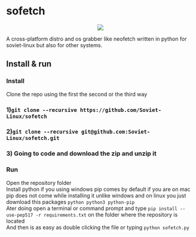 # sofetch
<p align="center">
  <img src="https://raw.githubusercontent.com/Soviet-Linux/sofetch/master/screenshots/screenshoots/Screenshot%20from%202023-03-04%2016-50-41.png" />
</p>
A cross-platform distro and os grabber like neofetch written in python for soviet-linux but also for other systems.

## Install & run
### Install
Clone the repo using the first the second or the third way 
### 1)```git clone --recursive https://github.com/Soviet-Linux/sofetch```  
### 2)```git clone --recursive git@github.com:Soviet-Linux/sofetch.git``` 
### 3) Going to code and download the zip and unzip it
### Run
Open the repository folder\
Install python if you using windows pip comes by default if you are on mac pip does not come while installing it unlike windows and on linux you just download this packages ```python python3 python-pip```\
Ater doing open a terminal or command prompt and type ```pip install --use-pep517 -r requirements.txt``` on the folder where the repository is located\
And then is as easy as double clicking the file or typing ```python sofetch.py```
